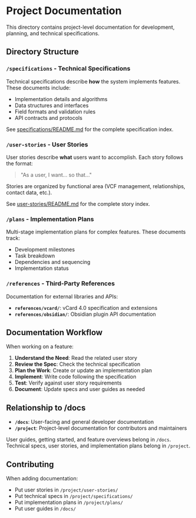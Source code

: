 # Project Documentation

This directory contains project-level documentation for development, planning, and technical specifications.

## Directory Structure

### `/specifications` - Technical Specifications

Technical specifications describe **how** the system implements features. These documents include:
- Implementation details and algorithms
- Data structures and interfaces
- Field formats and validation rules
- API contracts and protocols

See [specifications/README.md](specifications/README.md) for the complete specification index.

### `/user-stories` - User Stories

User stories describe **what** users want to accomplish. Each story follows the format:
> "As a user, I want... so that..."

Stories are organized by functional area (VCF management, relationships, contact data, etc.).

See [user-stories/README.md](user-stories/README.md) for the complete story index.

### `/plans` - Implementation Plans

Multi-stage implementation plans for complex features. These documents track:
- Development milestones
- Task breakdown
- Dependencies and sequencing
- Implementation status

### `/references` - Third-Party References

Documentation for external libraries and APIs:
- **`references/vcard/`**: vCard 4.0 specification and extensions
- **`references/obsidian/`**: Obsidian plugin API documentation

## Documentation Workflow

When working on a feature:

1. **Understand the Need**: Read the related user story
2. **Review the Spec**: Check the technical specification
3. **Plan the Work**: Create or update an implementation plan
4. **Implement**: Write code following the specification
5. **Test**: Verify against user story requirements
6. **Document**: Update specs and user guides as needed

## Relationship to /docs

- **`/docs`**: User-facing and general developer documentation
- **`/project`**: Project-level documentation for contributors and maintainers

User guides, getting started, and feature overviews belong in `/docs`.  
Technical specs, user stories, and implementation plans belong in `/project`.

## Contributing

When adding documentation:
- Put user stories in `/project/user-stories/`
- Put technical specs in `/project/specifications/`
- Put implementation plans in `/project/plans/`
- Put user guides in `/docs/`
